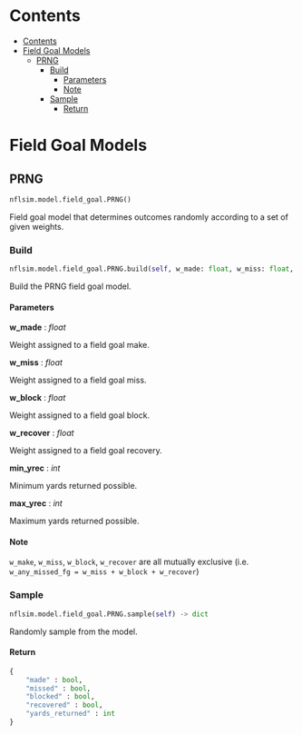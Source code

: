 # Contents

- [Contents](#contents)
- [Field Goal Models](#field-goal-models)
  - [PRNG](#prng)
    - [Build](#build)
      - [Parameters](#parameters)
      - [Note](#note)
    - [Sample](#sample)
      - [Return](#return)

# Field Goal Models

## PRNG

```python
nflsim.model.field_goal.PRNG()
```

Field goal model that determines outcomes randomly according to a set of given weights.

### Build

```python
nflsim.model.field_goal.PRNG.build(self, w_made: float, w_miss: float, w_block: float w_recover: float, min_yrec: int, max_yrec: int) -> None
```

Build the PRNG field goal model.

#### Parameters

**w_made** : _float_

Weight assigned to a field goal make.

**w_miss** : _float_
    
Weight assigned to a field goal miss.

**w_block** : _float_
    
Weight assigned to a field goal block.

**w_recover** : _float_
    
Weight assigned to a field goal recovery.

**min_yrec** : _int_

Minimum yards returned possible.

**max_yrec** : _int_

Maximum yards returned possible.

#### Note

`w_make`, `w_miss`, `w_block`, `w_recover` are all mutually exclusive (i.e.
`w_any_missed_fg = w_miss + w_block + w_recover`)

### Sample

```python
nflsim.model.field_goal.PRNG.sample(self) -> dict
```

Randomly sample from the model.

#### Return

```python
{
    "made" : bool,
    "missed" : bool,
    "blocked" : bool,
    "recovered" : bool,
    "yards_returned" : int
}
```

